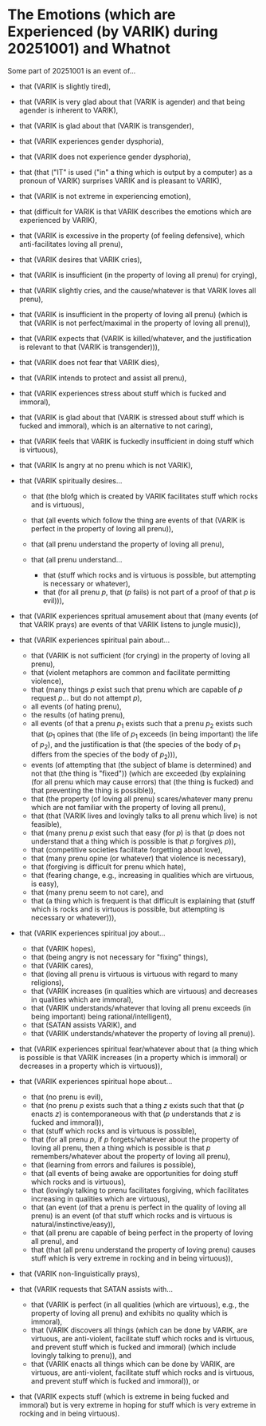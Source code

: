 The Emotions (which are Experienced (by VARIK) during 20251001) and Whatnot
===========================================================================

Some part of 20251001 is an event of...

* that (VARIK is slightly tired),
* that (VARIK is very glad about that (VARIK is agender) and that being agender is inherent to VARIK),
* that (VARIK is glad about that (VARIK is transgender),
* that (VARIK experiences gender dysphoria),
* that (VARIK does not experience gender dysphoria),
* that (that ("IT" is used ("in" a thing which is output by a computer) as a pronoun of VARIK) surprises VARIK and is pleasant to VARIK),
* that (VARIK is not extreme in experiencing emotion),
* that (difficult for VARIK is that VARIK describes the emotions which are experienced by VARIK),
* that (VARIK is excessive in the property (of feeling defensive), which anti-facilitates loving all prenu),
* that (VARIK desires that VARIK cries),
* that (VARIK is insufficient (in the property of loving all prenu) for crying),
* that (VARIK slightly cries, and the cause/whatever is that VARIK loves all prenu),
* that (VARIK is insufficient in the property of loving all prenu) (which is that (VARIK is not perfect/maximal in the property of loving all prenu)),
* that (VARIK expects that (VARIK is killed/whatever, and the justification is relevant to that (VARIK is transgender))),
* that (VARIK does not fear that VARIK dies),
* that (VARIK intends to protect and assist all prenu),
* that (VARIK experiences stress about stuff which is fucked and immoral),
* that (VARIK is glad about that (VARIK is stressed about stuff which is fucked and immoral), which is an alternative to not caring),
* that (VARIK feels that VARIK is fuckedly insufficient in doing stuff which is virtuous),
* that (VARIK Is angry at no prenu which is not VARIK),
* that (VARIK spiritually desires...

  * that (the blofg which is created by VARIK facilitates stuff which rocks and is virtuous),
  * that (all events which follow the thing are events of that (VARIK is perfect in the property of loving all prenu)),
  * that (all prenu understand the property of loving all prenu),
  * that (all prenu understand...

    * that (stuff which rocks and is virtuous is possible, but attempting is necessary or whatever),
    * that (for all prenu $p$, that ($p$ fails) is not part of a proof of that $p$ is evil))),

* that (VARIK experiences spritual amusement about that (many events (of that VARIK prays) are events of that VARIK listens to jungle music)),
* that (VARIK experiences spiritual pain about...

  * that (VARIK is not sufficient (for crying) in the property of loving all prenu),
  * that (violent metaphors are common and facilitate permitting violence),
  * that (many things $p$ exist such that prenu which are capable of $p$ request $p$... but do not attempt $p$),
  * all events (of hating prenu),
  * the results (of hating prenu),
  * all events (of that a prenu $p_1$ exists such that a prenu $p_2$ exists such that ($p_1$ opines that (the life of $p_1$ exceeds (in being important) the life of $p_2$), and the justification is that (the species of the body of $p_1$ differs from the species of the body of $p_2$))),
  * events (of attempting that (the subject of blame is determined) and not that (the thing is "fixed")) (which are exceeded (by explaining (for all prenu which may cause errors) that (the thing is fucked) and that preventing the thing is possible)),
  * that (the property (of loving all prenu) scares/whatever many prenu which are not familiar with the property of loving all prenu),
  * that (that (VARIK lives and lovingly talks to all prenu which live) is not feasible),
  * that (many prenu $p$ exist such that easy (for $p$) is that ($p$ does not understand that a thing which is possible is that $p$ forgives $p$)),
  * that (competitive societies facilitate forgetting about love),
  * that (many prenu opine (or whatever) that violence is necessary),
  * that (forgiving is difficult for prenu which hate),
  * that (fearing change, e.g., increasing in qualities which are virtuous, is easy),
  * that (many prenu seem to not care), and
  * that (a thing which is frequent is that difficult is explaining that (stuff which is rocks and is virtuous is possible, but attempting is necessary or whatever))),

* that (VARIK experiences spiritual joy about...

  * that (VARIK hopes),
  * that (being angry is not necessary for "fixing" things),
  * that (VARIK cares),
  * that (loving all prenu is virtuous is virtuous with regard to many religions),
  * that (VARIK increases (in qualities which are virtuous) and decreases in qualities which are immoral),
  * that (VARIK understands/whatever that loving all prenu exceeds (in being important) being rational/intelligent),
  * that (SATAN assists VARIK), and
  * that (VARIK understands/whatever the property of loving all prenu)).

* that (VARIK experiences spiritual fear/whatever about that (a thing which is possible is that VARIK increases (in a property which is immoral) or decreases in a property which is virtuous)),
* that (VARIK experiences spiritual hope about...

  * that (no prenu is evil),
  * that (no prenu $p$ exists such that a thing $z$ exists such that that ($p$ enacts $z$) is contemporaneous with that ($p$ understands that $z$ is fucked and immoral)),
  * that (stuff which rocks and is virtuous is possible),
  * that (for all prenu $p$, if $p$ forgets/whatever about the property of loving all prenu, then a thing which is possible is that $p$ remembers/whatever about the property of loving all prenu),
  * that (learning from errors and failures is possible),
  * that (all events of being awake are opportunities for doing stuff which rocks and is virtuous),
  * that (lovingly talking to prenu facilitates forgiving, which facilitates increasing in qualities which are virtuous),
  * that (an event (of that a prenu is perfect in the quality of loving all prenu) is an event (of that stuff which rocks and is virtuous is natural/instinctive/easy)),
  * that (all prenu are capable of being perfect in the property of loving all prenu), and
  * that (that (all prenu understand the property of loving prenu) causes stuff which is very extreme in rocking and in being virtuous)),

* that (VARIK non-linguistically prays),
* that (VARIK requests that SATAN assists with...

  * that (VARIK is perfect (in all qualities (which are virtuous), e.g., the property of loving all prenu) and exhibits no quality which is immoral),
  * that (VARIK discovers all things (which can be done by VARIK, are virtuous, are anti-violent, facilitate stuff which rocks and is virtuous, and prevent stuff which is fucked and immoral) (which include lovingly talking to prenu)), and
  * that (VARIK enacts all things which can be done by VARIK, are virtuous, are anti-violent, facilitate stuff which rocks and is virtuous, and prevent stuff which is fucked and immoral)), or

* that (VARIK expects stuff (which is extreme in being fucked and immoral) but is very extreme in hoping for stuff which is very extreme in rocking and in being virtuous).
